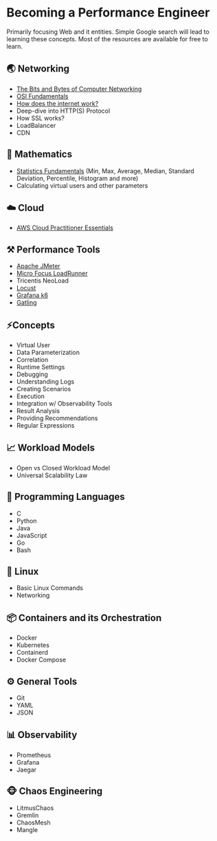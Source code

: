 # Becoming a Performance Engineer

Primarily focusing Web and it entities. Simple Google search will lead to learning these concepts. Most of the resources are available for free to learn.

## 🌏 Networking 

* [The Bits and Bytes of Computer Networking](https://www.coursera.org/learn/computer-networking)
* [OSI Fundamentals](https://www.cloudflare.com/learning/ddos/glossary/open-systems-interconnection-model-osi/)
* [How does the internet work?](https://developer.mozilla.org/en-US/docs/Learn/Common_questions/How_does_the_Internet_work)
* Deep-dive into HTTP(S) Protocol
* How SSL works?
* LoadBalancer
* CDN

## 🔢 Mathematics 
* [Statistics Fundamentals](https://youtube.com/playlist?list=PLJ9A48W0kpRJl6I8ijICDNQD5NFQeHN4X) (Min, Max, Average, Median, Standard Deviation, Percentile, Histogram and more)
* Calculating virtual users and other parameters


## ☁️ Cloud

* [AWS Cloud Practitioner Essentials](https://aws.amazon.com/training/digital/aws-cloud-practitioner-essentials/)


## ⚒️ Performance Tools

* [Apache JMeter](https://youtube.com/playlist?list=PLJ9A48W0kpRIjLkZ32Do9yDZXnnm7_uj_)
* [Micro Focus LoadRunner](https://youtube.com/playlist?list=PLJ9A48W0kpRIiVf8W7jMvf6Ao-naX3Ari)
* Tricentis NeoLoad
* [Locust](https://youtube.com/playlist?list=PLJ9A48W0kpRKMCzJARCObgJs3SinOewp5)
* [Grafana k6](https://youtube.com/playlist?list=PLJ9A48W0kpRJKmVeurt7ltKfrOdr8ZBdt)
* [Gatling](https://youtube.com/playlist?list=PLJ9A48W0kpRJE6s8I1MjWm-z8BGbUYNCw)

## ⚡Concepts

* Virtual User
* Data Parameterization
* Correlation
* Runtime Settings
* Debugging
* Understanding Logs
* Creating Scenarios
* Execution
* Integration w/ Observability Tools
* Result Analysis
* Providing Recommendations
* Regular Expressions

## 📈 Workload Models

* Open vs Closed Workload Model
* Universal Scalability Law

## 📜 Programming Languages

* C
* Python
* Java
* JavaScript
* Go
* Bash

## 🐧 Linux

* Basic Linux Commands
* Networking

## 📦 Containers and its Orchestration

* Docker
* Kubernetes
* Containerd
* Docker Compose

## ⚙️ General Tools

* Git
* YAML
* JSON

## 📊 Observability

* Prometheus
* Grafana
* Jaegar

## 🐵 Chaos Engineering

* LitmusChaos
* Gremlin
* ChaosMesh
* Mangle
